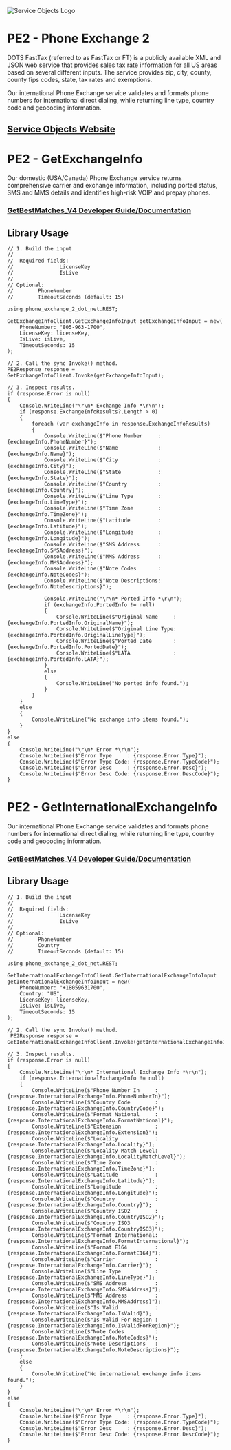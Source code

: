 ﻿![Service Objects Logo](https://www.serviceobjects.com/wp-content/uploads/2021/05/SO-Logo-with-TM.gif "Service Objects Logo")

# PE2 - Phone Exchange 2

DOTS FastTax (referred to as FastTax or FT) is a publicly available XML and JSON web service that provides sales tax rate information for all US areas based on several different inputs. The service provides zip, city, county, county fips codes, state, tax rates and exemptions. 

Our international Phone Exchange service validates and formats phone numbers for international direct dialing, while returning line type, country code and geocoding information.

## [Service Objects Website](https://serviceobjects.com)

# PE2 - GetExchangeInfo

Our domestic (USA/Canada) Phone Exchange service returns comprehensive carrier and exchange information, including ported status, SMS and MMS details and identifies high-risk VOIP and prepay phones.

### [GetBestMatches_V4 Developer Guide/Documentation](https://www.serviceobjects.com/docs/dots-fasttax/ft-operations/ft-getbestmatch-recommended-operation/)

## Library Usage

```
// 1. Build the input
//
//  Required fields:
//               LicenseKey
//               IsLive
// 
// Optional:
//        PhoneNumber
//        TimeoutSeconds (default: 15)

using phone_exchange_2_dot_net.REST;

GetExchangeInfoClient.GetExchangeInfoInput getExchangeInfoInput = new(
    PhoneNumber: "805-963-1700",
    LicenseKey: licenseKey,
    IsLive: isLive,
    TimeoutSeconds: 15
);

// 2. Call the sync Invoke() method.
PE2Response response = GetExchangeInfoClient.Invoke(getExchangeInfoInput);

// 3. Inspect results.
if (response.Error is null)
{
    Console.WriteLine("\r\n* Exchange Info *\r\n");
    if (response.ExchangeInfoResults?.Length > 0)
    {
        foreach (var exchangeInfo in response.ExchangeInfoResults)
        {
            Console.WriteLine($"Phone Number     : {exchangeInfo.PhoneNumber}");
            Console.WriteLine($"Name             : {exchangeInfo.Name}");
            Console.WriteLine($"City             : {exchangeInfo.City}");
            Console.WriteLine($"State            : {exchangeInfo.State}");
            Console.WriteLine($"Country          : {exchangeInfo.Country}");
            Console.WriteLine($"Line Type        : {exchangeInfo.LineType}");
            Console.WriteLine($"Time Zone        : {exchangeInfo.TimeZone}");
            Console.WriteLine($"Latitude         : {exchangeInfo.Latitude}");
            Console.WriteLine($"Longitude        : {exchangeInfo.Longitude}");
            Console.WriteLine($"SMS Address      : {exchangeInfo.SMSAddress}");
            Console.WriteLine($"MMS Address      : {exchangeInfo.MMSAddress}");
            Console.WriteLine($"Note Codes       : {exchangeInfo.NoteCodes}");
            Console.WriteLine($"Note Descriptions: {exchangeInfo.NoteDescriptions}");

            Console.WriteLine("\r\n* Ported Info *\r\n");
            if (exchangeInfo.PortedInfo != null)
            {
                Console.WriteLine($"Original Name     : {exchangeInfo.PortedInfo.OriginalName}");
                Console.WriteLine($"Original Line Type: {exchangeInfo.PortedInfo.OriginalLineType}");
                Console.WriteLine($"Ported Date       : {exchangeInfo.PortedInfo.PortedDate}");
                Console.WriteLine($"LATA              : {exchangeInfo.PortedInfo.LATA}");
            }
            else
            {
                Console.WriteLine("No ported info found.");
            }
        }
    }
    else
    {
        Console.WriteLine("No exchange info items found.");
    }
}
else
{
    Console.WriteLine("\r\n* Error *\r\n");
    Console.WriteLine($"Error Type     : {response.Error.Type}");
    Console.WriteLine($"Error Type Code: {response.Error.TypeCode}");
    Console.WriteLine($"Error Desc     : {response.Error.Desc}");
    Console.WriteLine($"Error Desc Code: {response.Error.DescCode}");
}
```
# PE2 - GetInternationalExchangeInfo

Our international Phone Exchange service validates and formats phone numbers for international direct dialing, while returning line type, country code and geocoding information.

### [GetBestMatches_V4 Developer Guide/Documentation](https://www.serviceobjects.com/docs/dots-fasttax/ft-operations/ft-getbestmatch-recommended-operation/)

## Library Usage

```
// 1. Build the input
//
//  Required fields:
//               LicenseKey
//               IsLive
// 
// Optional:
//        PhoneNumber
//        Country
//        TimeoutSeconds (default: 15)

using phone_exchange_2_dot_net.REST;

GetInternationalExchangeInfoClient.GetInternationalExchangeInfoInput getInternationalExchangeInfoInput = new(
    PhoneNumber: "+18059631700",
    Country: "US",
    LicenseKey: licenseKey,
    IsLive: isLive,
    TimeoutSeconds: 15
);

// 2. Call the sync Invoke() method.
 PE2Response response = GetInternationalExchangeInfoClient.Invoke(getInternationalExchangeInfoInput);

// 3. Inspect results.
if (response.Error is null)
{
    Console.WriteLine("\r\n* International Exchange Info *\r\n");
    if (response.InternationalExchangeInfo != null)
    {
        Console.WriteLine($"Phone Number In     : {response.InternationalExchangeInfo.PhoneNumberIn}");
        Console.WriteLine($"Country Code        : {response.InternationalExchangeInfo.CountryCode}");
        Console.WriteLine($"Format National     : {response.InternationalExchangeInfo.FormatNational}");
        Console.WriteLine($"Extension           : {response.InternationalExchangeInfo.Extension}");
        Console.WriteLine($"Locality            : {response.InternationalExchangeInfo.Locality}");
        Console.WriteLine($"Locality Match Level: {response.InternationalExchangeInfo.LocalityMatchLevel}");
        Console.WriteLine($"Time Zone           : {response.InternationalExchangeInfo.TimeZone}");
        Console.WriteLine($"Latitude            : {response.InternationalExchangeInfo.Latitude}");
        Console.WriteLine($"Longitude           : {response.InternationalExchangeInfo.Longitude}");
        Console.WriteLine($"Country             : {response.InternationalExchangeInfo.Country}");
        Console.WriteLine($"Country ISO2        : {response.InternationalExchangeInfo.CountryISO2}");
        Console.WriteLine($"Country ISO3        : {response.InternationalExchangeInfo.CountryISO3}");
        Console.WriteLine($"Format International: {response.InternationalExchangeInfo.FormatInternational}");
        Console.WriteLine($"Format E164         : {response.InternationalExchangeInfo.FormatE164}");
        Console.WriteLine($"Carrier             : {response.InternationalExchangeInfo.Carrier}");
        Console.WriteLine($"Line Type           : {response.InternationalExchangeInfo.LineType}");
        Console.WriteLine($"SMS Address         : {response.InternationalExchangeInfo.SMSAddress}");
        Console.WriteLine($"MMS Address         : {response.InternationalExchangeInfo.MMSAddress}");
        Console.WriteLine($"Is Valid            : {response.InternationalExchangeInfo.IsValid}");
        Console.WriteLine($"Is Valid For Region : {response.InternationalExchangeInfo.IsValidForRegion}");
        Console.WriteLine($"Note Codes          : {response.InternationalExchangeInfo.NoteCodes}");
        Console.WriteLine($"Note Descriptions   : {response.InternationalExchangeInfo.NoteDescriptions}");
    }
    else
    {
        Console.WriteLine("No international exchange info items found.");
    }
}
else
{
    Console.WriteLine("\r\n* Error *\r\n");
    Console.WriteLine($"Error Type     : {response.Error.Type}");
    Console.WriteLine($"Error Type Code: {response.Error.TypeCode}");
    Console.WriteLine($"Error Desc     : {response.Error.Desc}");
    Console.WriteLine($"Error Desc Code: {response.Error.DescCode}");
}
```

